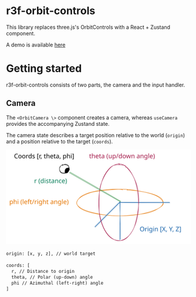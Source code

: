 # r3f-orbit-controls

This library replaces three.js's OrbitControls with a React + Zustand component. 

A demo is available [here]()

# Getting started

r3f-orbit-controls consists of two parts, the camera and the input handler.

## Camera

The `<OrbitCamera \>` component creates a camera, whereas `useCamera` provides the accompanying Zustand state.

The camera state describes a target position relative to the world (`origin`) and a position relative to the target (`coords`).

![A visual diagram of the camera state](./camera-state.svg)

```
origin: [x, y, z], // world target

coords: [
  r, // Distance to origin
  theta, // Polar (up-down) angle
  phi // Azimuthal (left-right) angle
]
```

